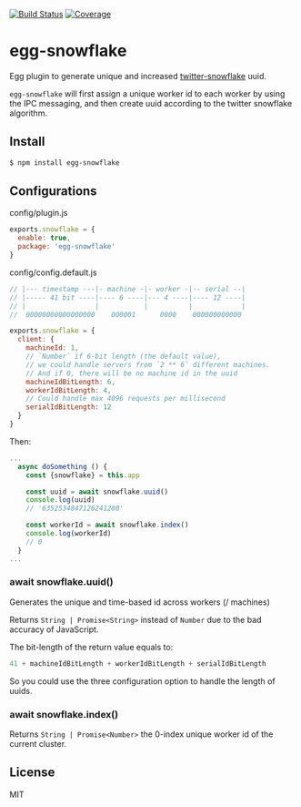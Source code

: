 [![Build Status](https://travis-ci.org/kaelzhang/egg-snowflake.svg?branch=master)](https://travis-ci.org/kaelzhang/egg-snowflake)
[![Coverage](https://codecov.io/gh/kaelzhang/egg-snowflake/branch/master/graph/badge.svg)](https://codecov.io/gh/kaelzhang/egg-snowflake)
<!-- optional appveyor tst
[![Windows Build Status](https://ci.appveyor.com/api/projects/status/github/kaelzhang/egg-snowflake?branch=master&svg=true)](https://ci.appveyor.com/project/kaelzhang/egg-snowflake)
-->
<!-- optional npm version
[![NPM version](https://badge.fury.io/js/err-object.svg)](http://badge.fury.io/js/err-object)
-->
<!-- optional npm downloads
[![npm module downloads per month](http://img.shields.io/npm/dm/err-object.svg)](https://www.npmjs.org/package/err-object)
-->
<!-- optional dependency status
[![Dependency Status](https://david-dm.org/kaelzhang/egg-snowflake.svg)](https://david-dm.org/kaelzhang/egg-snowflake)
-->

# egg-snowflake

Egg plugin to generate unique and increased [twitter-snowflake](https://www.slideshare.net/davegardnerisme/unique-id-generation-in-distributed-systems) uuid.

`egg-snowflake` will first assign a unique worker id to each worker by using the IPC messaging, and then create uuid according to the twitter snowflake algorithm.

## Install

```sh
$ npm install egg-snowflake
```

## Configurations

config/plugin.js

```js
exports.snowflake = {
  enable: true,
  package: 'egg-snowflake'
}
```

config/config.default.js

```js
// |--- timestamp ---|- machine -|- worker -|-- serial --|
// |----- 41 bit ----|---- 6 ----|--- 4 ----|---- 12 ----|
// |                 |           |          |            |
//  00000000000000000    000001      0000    000000000000

exports.snowflake = {
  client: {
    machineId: 1,
    // `Number` if 6-bit length (the default value),
    // we could handle servers from `2 ** 6` different machines.
    // And if 0, there will be no machine id in the uuid
    machineIdBitLength: 6,
    workerIdBitLength: 4,
    // Could handle max 4096 requests per millisecond
    serialIdBitLength: 12
  }
}
```

Then:

```js
...
  async doSomething () {
    const {snowflake} = this.app

    const uuid = await snowflake.uuid()
    console.log(uuid)
    // '6352534847126241280'

    const workerId = await snowflake.index()
    console.log(workerId)
    // 0
  }
...
```

### await snowflake.uuid()

Generates the unique and time-based id across workers (/ machines)

Returns `String | Promise<String>` instead of `Number` due to the bad accuracy of JavaScript.

The bit-length of the return value equals to:

```js
41 + machineIdBitLength + workerIdBitLength + serialIdBitLength
```

So you could use the three configuration option to handle the length of uuids.

### await snowflake.index()

Returns `String | Promise<Number>` the 0-index unique worker id of the current cluster.

## License

MIT

